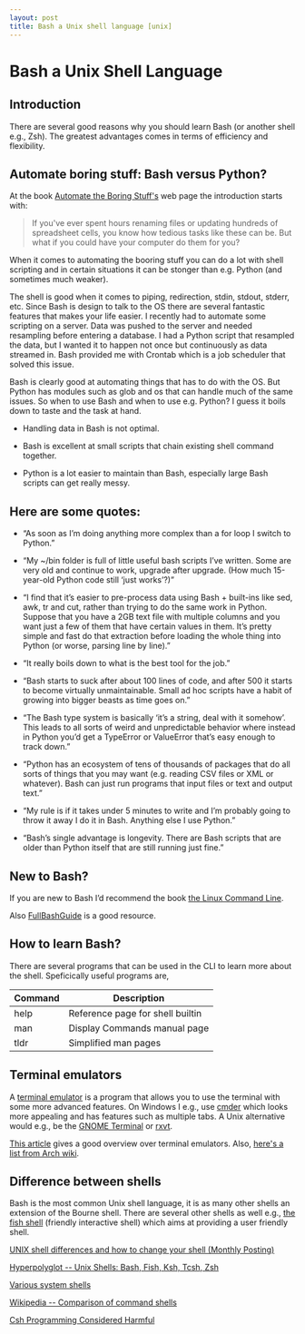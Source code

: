 ```yaml
---
layout: post
title: Bash a Unix shell language [unix]
---
```


# Bash a Unix Shell Language

## Introduction
There are several good reasons why you should learn Bash (or another shell e.g., Zsh). The greatest advantages comes in terms of efficiency and flexibility.

## Automate boring stuff: Bash versus Python?
At the book [Automate the Boring Stuff's](https://automatetheboringstuff.com/) web page the introduction starts with:

> If you've ever spent hours renaming files or updating hundreds of spreadsheet cells, you know how tedious tasks like these can be. But what if you could have your computer do them for you?

When it comes to automating the booring stuff you can do a lot with shell scripting and in certain situations it can be stonger than e.g. Python (and sometimes much weaker).

The shell is good when it comes to piping, redirection, stdin, stdout, stderr, etc. Since Bash is design to talk to the OS there are several fantastic features that makes your life easier. I recently had to automate some scripting on a server. Data was pushed to the server and needed resampling before entering a database. I had a Python script that resampled the data, but I wanted it to happen not once but continuously as data streamed in. Bash provided me with Crontab which is a job scheduler that solved this issue.

Bash is clearly good at automating things that has to do with the OS. But Python has modules such as glob and os that can handle much of the same issues. So when to use Bash and when to use e.g. Python? I guess it boils down to taste and the task at hand.

* Handling data in Bash is not optimal.

* Bash is excellent at small scripts that chain existing shell command together.

* Python is a lot easier to maintain than Bash, especially large Bash scripts can get really messy.

## Here are some quotes:

* “As soon as I’m doing anything more complex than a for loop I switch to Python.”

* “My ~/bin folder is full of little useful bash scripts I’ve written. Some are very old and continue to work, upgrade after upgrade. (How much 15-year-old Python code still ‘just works’?)”

* “I find that it’s easier to pre-process data using Bash + built-ins like sed, awk, tr and cut, rather than trying to do the same work in Python. Suppose that you have a 2GB text file with multiple columns and you want just a few of them that have certain values in them. It’s pretty simple and fast do that extraction before loading the whole thing into Python (or worse, parsing line by line).”

* “It really boils down to what is the best tool for the job.”

* “Bash starts to suck after about 100 lines of code, and after 500 it starts to become virtually unmaintainable. Small ad hoc scripts have a habit of growing into bigger beasts as time goes on.”

* “The Bash type system is basically ‘it’s a string, deal with it somehow’. This leads to all sorts of weird and unpredictable behavior where instead in Python you’d get a TypeError or ValueError that’s easy enough to track down.”

* “Python has an ecosystem of tens of thousands of packages that do all sorts of things that you may want (e.g. reading CSV files or XML or whatever). Bash can just run programs that input files or text and output text.”

* “My rule is if it takes under 5 minutes to write and I’m probably going to throw it away I do it in Bash. Anything else I use Python.”

* “Bash’s single advantage is longevity. There are Bash scripts that are older than Python itself that are still running just fine.”

## New to Bash?
If you are new to Bash I’d recommend the book [the Linux Command Line]( http://linuxcommand.org/index.php).

Also [FullBashGuide](http://mywiki.wooledge.org/FullBashGuide) is a good resource.

## How to learn Bash?
There are several programs that can be used in the CLI to learn more about the shell. Speficically useful programs are,

Command | Description
--- | ---
help | Reference page for shell builtin
man | Display Commands manual page
tldr | Simplified man pages


## Terminal emulators
A [terminal emulator](https://en.wikipedia.org/wiki/Terminal_emulator) is a program that allows you to use the terminal with some more advanced features. On Windows I e.g., use [cmder](http://cmder.net/) which looks more appealing and has features such as multiple tabs. A Unix alternative would e.g., be the [GNOME Terminal](https://help.gnome.org/users/gnome-terminal/stable/) or [rxvt](https://en.wikipedia.org/wiki/Rxvt).

[This article](https://opensource.com/life/17/10/top-terminal-emulators) gives a good overview over terminal emulators. Also, [here's a list from Arch wiki](https://wiki.archlinux.org/index.php/List_of_applications#Terminal_emulators).

## Difference between shells
Bash is the most common Unix shell language, it is as many other shells an extension of the Bourne shell. There are several other shells as well e.g., [the fish shell](https://github.com/fish-shell/fish-shell) (friendly interactive shell) which aims at providing a user friendly shell.

[UNIX shell differences and how to change your shell (Monthly Posting)](http://www.faqs.org/faqs/unix-faq/shell/shell-differences/)

[Hyperpolyglot -- Unix Shells: Bash, Fish, Ksh, Tcsh, Zsh](http://hyperpolyglot.org/unix-shells)

[Various system shells](https://www.in-ulm.de/~mascheck/various/shells/)

[Wikipedia -- Comparison of command shells](https://en.wikipedia.org/wiki/Comparison_of_command_shells)

[Csh Programming Considered Harmful](http://www.faqs.org/faqs/unix-faq/shell/csh-whynot/)
